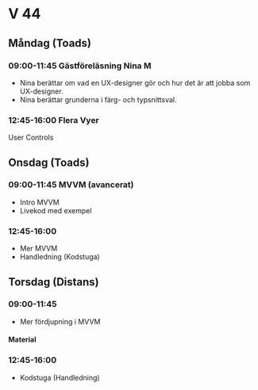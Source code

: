 # V 44

## Måndag (Toads)
### 09:00-11:45 Gästföreläsning Nina M

* Nina berättar om vad en UX-designer gör och hur det är att jobba som UX-designer.
* Nina berättar grunderna i färg- och typsnittsval.

### 12:45-16:00 Flera Vyer
User Controls

## Onsdag (Toads)
### 09:00-11:45 MVVM (avancerat)

* Intro MVVM
* Livekod med exempel
  
### 12:45-16:00

* Mer MVVM
* Handledning (Kodstuga)

## Torsdag (Distans)
### 09:00-11:45

* Mer fördjupning i MVVM

#### Material

### 12:45-16:00

* Kodstuga (Handledning)